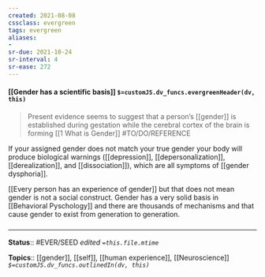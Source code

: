 ```yaml
---
created: 2021-08-08
cssclass: evergreen
tags: evergreen
aliases:
- 
sr-due: 2021-10-24
sr-interval: 4
sr-ease: 272
---
```


#### [[Gender has a scientific basis]] `$=customJS.dv_funcs.evergreenHeader(dv, this)`

> Present evidence seems to suggest that a person’s [[gender]] is established during gestation while the cerebral cortex of the brain is forming
[[1 What is Gender]] #TO/DO/REFERENCE 

If your assigned gender does not match your true gender your body will produce biological warnings ([[depression]], [[depersonalization]], [[derealization]], and [[dissociation]]), which are all symptoms of [[gender dysphoria]].

[[Every person has an experience of gender]] but that does not mean gender is not a social construct. Gender has a very solid basis in [[Behavioral Pyschology]] and there are thousands of mechanisms and that cause gender to exist from generation to generation. 

### <hr class="footnote"/>

**Status**:: #EVER/SEED
*edited `=this.file.mtime`*

**Topics**:: [[gender]], [[self]], [[human experience]], [[Neuroscience]]
*`$=customJS.dv_funcs.outlinedIn(dv, this)`*

